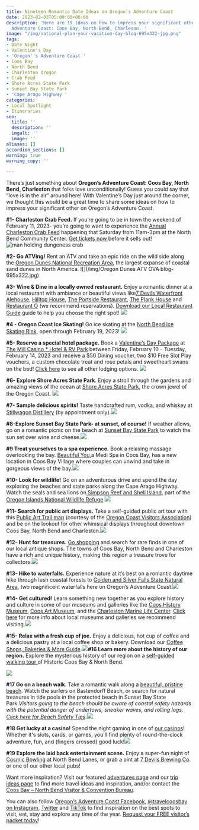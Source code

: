 ```yaml
---
title: Nineteen Romantic Date Ideas on Oregon’s Adventure Coast
date: 2023-02-03T05:00:00+00:00
description: 'Here are 19 ideas on how to impress your significant other on Oregon’s
  Adventure Coast: Coos Bay, North Bend, Charleson. '
image: "/img/national-plan-your-vacation-day-blog-695x322-jpg.png"
tags:
- Date Night
- Valentine's Day
- 'Oregon''s Adventure Coast '
- Coos Bay
- North Bend
- Charleston Oregon
- Crab Feed
- Shore Acres State Park
- Sunset Bay State Park
- 'Cape Arago Highway '
categories:
- Local Spotlight
- Itineraries
seo:
  title: ''
  description: ''
  imgalt: ''
  image: ''
aliases: []
accordion_sections: []
warning: true
warning_copy: ''

---
```

There’s just something about **Oregon’s Adventure Coast: Coos Bay, North Bend, Charleston** that folks love unconditionally! Guess you could say that “love is in the air” around here! With Valentine’s Day just around the corner, we thought this would be a great time to share some ideas on how to impress your significant other on Oregon’s Adventure Coast.

**#1- Charleston Crab Feed.** If you’re going to be in town the weekend of February 11, 2023- you’re going to want to experience the [Annual Charleston Crab Feed](https://www.oregonsadventurecoast.com/event/annual-charleston-crab-feed/) happening that Saturday from 11am-3pm at the North Bend Community Center. [Get tickets now ](https://www.eventbrite.com/e/38th-annual-charleston-crab-feed-tickets-489128946847)before it sells out!
![man holding dungeness crab ](/img/_crab-feed-oregon-coast-blog-695x322-jpg.jpg)

**#2- Go ATVing!** Rent an ATV and take an epic ride on the wild side along the [Oregon Dunes National Recreation Area](https://www.stateparks.com/oregon_dunes.html), the largest expanse of coastal sand dunes in North America. 
![](/img/Oregon Dunes ATV OVA blog-695x322.jpg)

**#3- Wine & Dine in a locally owned restaurant.** Enjoy a romantic dinner at a local restaurant with ambiance or beautiful views like[7 Devils Waterfront Alehouse](https://7devilsbrewery.com/waterfront-ale-house/), [Hilltop House](https://hilltophouserestaurant.com/), [The Portside Restaurant](https://www.facebook.com/PortsideRestaurant/), [The Plank House](https://www.themillcasino.com/dining/plank-house/) and [Restaurant O](http://restauranto.us/) (we recommend reservations). [Download our Local Restaurant Guide](https://www.oregonsadventurecoast.com/img/Restaurants-BOOKLET.pdf) guide to help you choose the right spot!
![](/img/oregon-coast-date-ideas-blog-695x322-jpg.png)

**#4 - Oregon Coast Ice Skating!** Go ice skating at the [North Bend Ice Skating Rink](https://www.facebook.com/NorthBendIceSkatingRink), open through February 19, 2023!
![](/img/ice-skating-oregon-coast-695x322-jpg.jpg)

**#5- Reserve a special hotel package.** Book a [Valentine’s Day Package](https://www.themillcasino.com/accommodations/packages/) at [The Mill Casino * Hotel & RV Park](https://www.themillcasino.com/) between Friday, February 10 – Tuesday, February 14, 2023 and receive a $50 Dining voucher, two $10 Free Slot Play vouchers, a custom chocolate treat and rose petals and sweetheart swans on the bed! [Click here](https://www.oregonsadventurecoast.com/lodging/) to see all other lodging options.
![](/img/_mill-casino-valentines-blog-695x322-jpg.jpg)

**#6- Explore Shore Acres State Park**. Enjoy a stroll through the gardens and amazing views of the ocean at [Shore Acres State Park](https://oregonstateparks.org/index.cfm?do=parkPage.dsp_parkPage&parkId=68), the crown jewel of the Oregon Coast.
![](/img/shore-acres-blog-695x322-jpg.jpg)

**#7- Sample delicious spirits!** Taste handcrafted rum, vodka, and whiskey at [Stillwagon Distillery](http://stillwagondistillery.com/) (by appointment only).![](/img/whiskey-tasting-distillery-blog-695x322-jpg.jpg)

**#8-Explore Sunset Bay State Park- at sunset, of course!** If weather allows, go on a romantic picnic on the beach at [Sunset Bay State Park](https://www.oregonsadventurecoast.com/state-parks-and-national-lands/) to watch the sun set over wine and cheese.![](/img/earth-day-sunset-beach-blog-695x322-jpg.jpg)

**#9 Treat yourselves to a spa experience.** Book a relaxing massage overlooking the bay.  [Beautiful You](https://www.beautifulyou-pnw.com/),a Medi Spa in Coos Bay, has a new location in Coos Bay Village where couples can unwind and take in gorgeous views of the bay.![](/img/spa-coos-bay-blog-695x322-jpg.jpg)

**#10- Look for wildlife!** Go on an adventurous drive and spend the day exploring the beaches and state parks along the Cape Arago Highway. Watch the seals and sea lions on[ Simpson Reef and Shell Island](https://www.shareoregon.com/things-to-do/en/listings/126105-simpson-reef-and-shell-island-oregon-islands-nwr), part of the[ Oregon Islands National Wildlife Refuge](https://www.fws.gov/refuge/oregon_islands/).![](/img/shell-island-wildlife-oregon-coast-blog-695x322-jpg.jpg)

**#11- Search for public art displays.** Take a self-guided public art tour with this [Public Art Trail map](https://visittheoregoncoast.com/oregon-coast-public-art-trail/) (courtesy of the [Oregon Coast Visitors Association](https://visittheoregoncoast.com/)) and be on the lookout for other whimsical displays throughout downtown Coos Bay, North Bend and Charleston.![](/img/washed-ashore-art-coos-bay-blog-695x322-jpg.jpg)

**#12- Hunt for treasures.**  [Go shopping](https://www.oregonsadventurecoast.com/shopping/) and search for rare finds in one of our local antique shops. The towns of Coos Bay, North Bend and Charleston have a rich and unique history, making this region a treasure trove for collectors.![](/img/shopping-blog-695x322-jpg.jpg)

**#13- Hike to waterfalls.** Experience nature at it’s best on a romantic daytime hike through lush coastal forests to [Golden and Silver Falls State Natural Area](https://www.oregonsadventurecoast.com/blog/2016-02-05-adventure-spotlight-golden-and-silver-falls/), two magnificent waterfalls here on Oregon’s Adventure Coast.![](/img/golden-silver-falls-695x322-jpg.jpg)

**#14- Get cultured!** Learn something new together as you explore history and culture in some of our museums and galleries like the [Coos History Museum](https://www.oregonsadventurecoast.com/blog/oregon-s-adventure-coast-spotlight-coos-history-museum/), [Coos Art Museum](https://www.coosart.org/), and the [Charleston Marine Life Center](http://www.charlestonmarinelifecenter.com/). [Click here](https://oregonsadventurecoast.com/art-history-culture/) for more info about local museums and galleries we recommend visiting.![](/img/coos-history-museum-blog-695x322-jpg.png)

**#15- Relax with a fresh cup of joe.** Enjoy a delicious, hot cup of coffee and a delicious pastry at a local coffee shop or bakery. Download our [Coffee Shops, Bakeries & More Guide](https://www.oregonsadventurecoast.com/img/coffeeshops-bakery.pdf).![](/img/coffee-oregon-coast-695x322-jpg.jpg)**#16 Learn more about the history of our region.** Explore the mysterious history of our region on a [self-guided walking tour ](https://www.oregonsadventurecoast.com/blog/trip-idea-a-walking-tour-of-historic-coos-bay-north-bend/)of Historic Coos Bay & North Bend.

![](/img/coos-bay-road-trip-checklist-blog-695x322-jpg.png)

**#17 Go on a beach walk**. Take a romantic walk along a [beautiful, pristine beach](https://www.oregonsadventurecoast.com/undeveloped-beaches/). Watch the surfers on Bastendorff Beach, or search for natural treasures in tide pools in the protected beach in Sunset Bay State Park._Visitors going to the beach should be aware of coastal safety hazards with the potential danger of undertows, sneaker waves, and rolling logs._ [_Click here for Beach Safety Tips_](https://oregonsadventurecoast.com/blog/eight-ways-to-stay-safe-on-the-beaches-along-the-oregon-coast/)_._![](/img/_romantic-ideas-oregon-coast-blog-695x322-jpg.png)

**#18 Get lucky at a casino!** Spend the night gaming in one of [our casinos](https://oregonsadventurecoast.netlify.app/blog/try-your-luck-on-oregon-s-adventure-coast/)! Whether it's slots, cards, or games, you'll find plenty of round-the-clock adventure, fun, and (fingers crossed) good luck!![](/img/casino-date-oregon-coast-695x322-jpg.jpg)

**#19 Explore the laid back entertainment scene.** Enjoy a super-fun night of [Cosmic Bowling](https://northbendlanes.com/Bowling/Cosmic-Bowling) at North Bend Lanes, or grab a pint at [7 Devils Brewing Co](https://www.7devilsbrewery.com). or one of our other local pubs!

Want more inspiration? Visit our featured [adventures page](https://www.oregonsadventurecoast.com/adventures) and our [trip ideas page](https://www.oregonsadventurecoast.com/tripideas) to find more travel ideas and inspiration, and/or contact the [Coos Bay – North Bend Visitor & Convention Bureau](https://www.oregonsadventurecoast.com/contact/).

You can also follow [Oregon’s Adventure Coast Facebook](https://www.facebook.com/OregonsAdventureCoast/), [@travelcoosbay on Instagram](https://www.instagram.com/travelcoosbay/), [Twitter](https://twitter.com/travelcoosbay?lang=en) and [TikTok](https://www.tiktok.com/@oregonsadventurecoast?lang=en) to find inspiration on the best spots to visit, eat, stay and explore any time of the year. [Request your FREE visitor’s packet today](https://www.oregonsadventurecoast.com/contact/#contactform)!